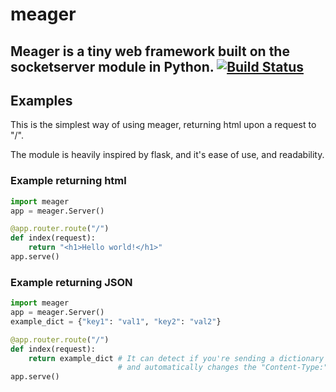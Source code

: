 # meager

Meager is a tiny web framework built on the socketserver module in Python.
[![Build Status](https://travis-ci.org/ParanoidVoxel/meager.svg?branch=master)](https://travis-ci.org/ParanoidVoxel/meager)
---
## Examples

This is the simplest way of using meager, returning html upon a request to "/".

The module is heavily inspired by flask, and it's ease of use, and readability.

### Example returning html
```python
import meager
app = meager.Server()

@app.router.route("/")
def index(request):
    return "<h1>Hello world!</h1>"
app.serve()
```

### Example returning JSON
```python
import meager
app = meager.Server()
example_dict = {"key1": "val1", "key2": "val2"}

@app.router.route("/")
def index(request):
    return example_dict # It can detect if you're sending a dictionary
                        # and automatically changes the "Content-Type:" header to application/json 
app.serve()
```
